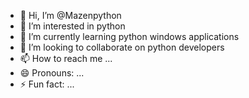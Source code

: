 - 👋 Hi, I’m @Mazenpython
- 👀 I’m interested in python
- 🌱 I’m currently learning python windows applications
- 💞️ I’m looking to collaborate on python developers
- 📫 How to reach me ...
- 😄 Pronouns: ...
- ⚡ Fun fact: ...

<!---
Mazenpython/Mazenpython is a ✨ special ✨ repository because its `README.md` (this file) appears on your GitHub profile.
You can click the Preview link to take a look at your changes.
--->
